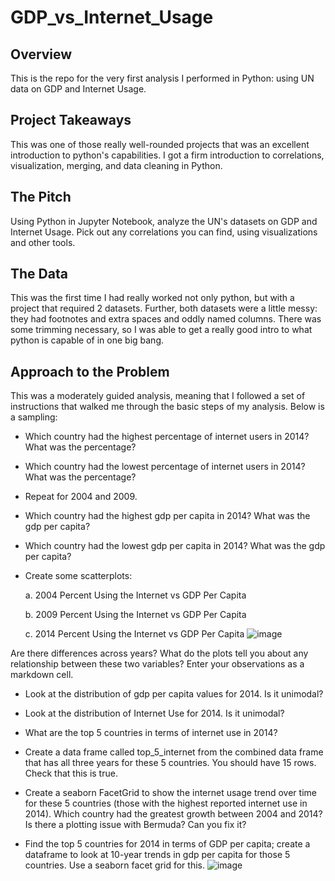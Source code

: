 # GDP_vs_Internet_Usage
## Overview
This is the repo for the very first analysis I performed in Python: using UN data on GDP and Internet Usage.
## Project Takeaways
This was one of those really well-rounded projects that was an excellent introduction to python's capabilities. I got a firm introduction to correlations, visualization, merging, and data cleaning in Python. 
## The Pitch
Using Python in Jupyter Notebook, analyze the UN's datasets on GDP and Internet Usage. Pick out any correlations you can find, using visualizations and other tools.

## The Data
This was the first time I had really worked not only python, but with a project that required 2 datasets. Further, both datasets were a little messy: they had footnotes and extra spaces and oddly named columns. There was some trimming necessary, so I was able to get a really good intro to what python is capable of in one big bang. 

## Approach to the Problem 
This was a moderately guided analysis, meaning that I followed a set of instructions that walked me through the basic steps of my analysis. Below is a sampling:

 - Which country had the highest percentage of internet users in 2014? What was the percentage? 

 - Which country had the lowest percentage of internet users in 2014? What was the percentage?

 - Repeat for 2004 and 2009.

 - Which country had the highest gdp per capita in 2014? What was the gdp per capita?

 - Which country had the lowest gdp per capita in 2014? What was the gdp per capita?

 - Create some scatterplots:

    a. 2004 Percent Using the Internet vs GDP Per Capita

    b. 2009 Percent Using the Internet vs GDP Per Capita

    c. 2014 Percent Using the Internet vs GDP Per Capita
![image](https://user-images.githubusercontent.com/52726447/71551878-89265980-29b6-11ea-8a56-cc06521698c4.png)

Are there differences across years? What do the plots tell you about any relationship between these two variables? Enter your observations as a markdown cell.

 - Look at the distribution of gdp per capita values for 2014. Is it unimodal?

 - Look at the distribution of Internet Use for 2014. Is it unimodal?

 - What are the top 5 countries in terms of internet use in 2014?

 - Create a data frame called top_5_internet from the combined data frame that has all three years for these 5 countries. You should have 15 rows. Check that this is true.

 - Create a seaborn FacetGrid to show the internet usage trend over time for these 5 countries (those with the highest reported internet use in 2014). Which country had the greatest growth between 2004 and 2014? Is there a plotting issue with Bermuda? Can you fix it?

 - Find the top 5 countries for 2014 in terms of GDP per capita; create a dataframe to look at 10-year trends in gdp per capita for those 5 countries. Use a seaborn facet grid for this.
![image](https://user-images.githubusercontent.com/52726447/71551846-21700e80-29b6-11ea-9ce1-2b4ba5e88f03.png)

